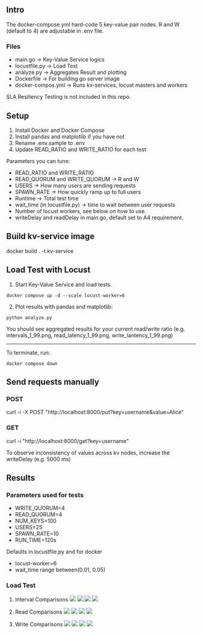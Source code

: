 
## Intro
The docker-compose.yml hard-code 5 key-value pair nodes. R and W (default to 4) are adjustable in .env file.

### Files
 - main.go -> Key-Value Service logics
 - locustfile.py -> Load Test
 - analyze.py -> Aggregates Result and plotting
 - Dockerfile -> For building go server image
 - docker-compos.yml -> Runs kv-services, locust masters and workers


SLA Resiliency Testing is not included in this repo.

## Setup
1) Install Docker and Docker Compose
2) Install pandas and matplotlib if you have not
3) Rename .env.sample to .env 
4) Update READ_RATIO and WRITE_RATIO for each test

Parameters you can tune:
 - READ_RATIO and WRITE_RATIO
 - READ_QUORUM and WRITE_QUORUM -> R and W 
 - USERS -> How many users are sending requests
 - SPAWN_RATE -> How quickly ramp up to full users
 - Runtime -> Total test time
 - wait_time (in locustfile.py) -> time to wait between user requests
 - Number of locust workers, see below on how to use.
 - writeDelay and readDelay in main.go, default set to A4 requirement.

## Build kv-service image
docker build . -t kv-service

## Load Test with Locust

1) Start Key-Value Service and load tests.
```
docker compose up -d --scale locust-worker=6
```
2) Plot results with pandas and matplotlib:
```
python analyze.py
```

You should see aggregated results for your current read/write ratio (e.g. intervals_1_99.png, read_latency_1_99.png, write_lantency_1_99.png)

--- 

To terminate, run:
```
docker compose down
```

## Send requests manually

### POST
curl -i -X POST "http://localhost:8000/put?key=username&value=Alice"

### GET
curl -i "http://localhost:8000/get?key=username"

To observe inconsistency of values across kv nodes, increase the writeDelay (e.g. 5000 ms)

## Results
### Parameters used for tests
 - WRITE_QUORUM=4
 - READ_QUORUM=4
 - NUM_KEYS=100
 - USERS=25
 - SPAWN_RATE=10
 - RUN_TIME=120s 

Defaults in locustfile.py and for docker
 - locust-worker=6 
 - wait_time range between(0.01, 0.05)

### Load Test

1) Interval Comparisons
![](./intervals_1_99.png)
![](./intervals_10_90.png)
![](./intervals_50_50.png)
![](./intervals_90_10.png)


2) Read Comparisons
![](./read_latency_1_99.png)
![](./read_latency_10_90.png)
![](./read_latency_50_50.png)
![](./read_latency_90_10.png)

3) Write Comparisons
![](./write_latency_1_99.png)
![](./write_latency_10_90.png)
![](./write_latency_50_50.png)
![](./write_latency_90_10.png)